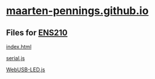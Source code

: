 # [maarten-pennings.github.io](https://maarten-pennings.github.io)

## Files for [ENS210](https://github.com/maarten-pennings/ENS210)

[index.html](index.html)

[serial.js](serial.js)

[WebUSB-LED.js](WebUSB-LED.js)
